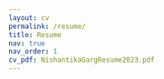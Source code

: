 ```yaml
---
layout: cv
permalink: /resume/
title: Resume
nav: true
nav_order: 1
cv_pdf: NishantikaGargResume2023.pdf
---
```

